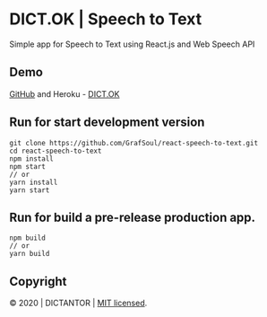 # DICT.OK | Speech to Text

Simple app for Speech to Text using React.js and Web Speech API

## Demo

[GitHub] and Heroku - [DICT.OK]

## Run for start development version

```
git clone https://github.com/GrafSoul/react-speech-to-text.git
cd react-speech-to-text
npm install
npm start
// or
yarn install
yarn start
```

## Run for build a pre-release production app.

```
npm build
// or
yarn build
```

## Copyright

&#169; 2020 | DICTANTOR | [MIT licensed].

[mit licensed]: https://github.com/GrafSoul/react-speech-to-text/blob/master/LICENSE
[github]: https://grafsoul.github.io/react-speech-to-text/
[dict.ok]: https://dictok.herokuapp.com/
